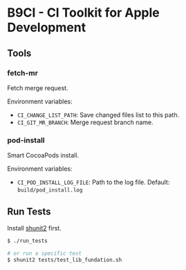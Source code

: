 # B9CI - CI Toolkit for Apple Development

## Tools

### fetch-mr

Fetch merge request.

Environment variables:

* `CI_CHANGE_LIST_PATH`: Save changed files list to this path.
* `CI_GIT_MR_BRANCH`: Merge request branch name.

### pod-install

Smart CocoaPods install.

Environment variables:

* `CI_POD_INSTALL_LOG_FILE`: Path to the log file. Default: `build/pod_install.log`

## Run Tests

Install [shunit2](https://github.com/kward/shunit2) first.

```zsh
$ ./run_tests

# or run a specific test
$ shunit2 tests/test_lib_fundation.sh
```
